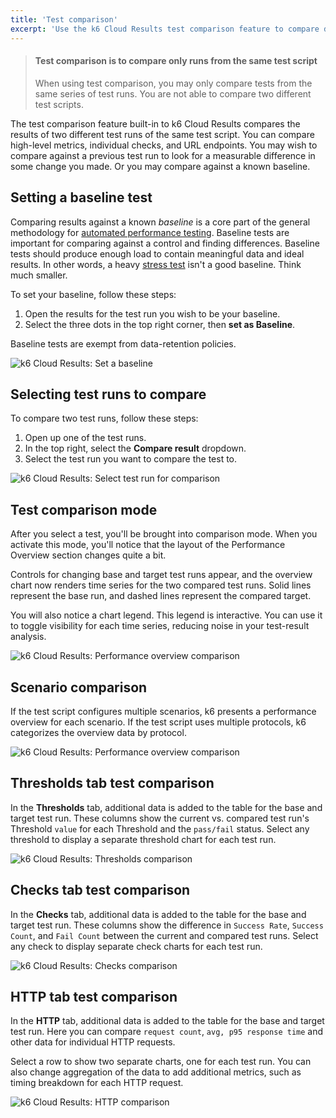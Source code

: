 ```yaml
---
title: 'Test comparison'
excerpt: 'Use the k6 Cloud Results test comparison feature to compare data across different test runs.'
---
```


<Blockquote mod="warning">

#### Test comparison is to compare only runs from the same test script

When using test comparison, you may only compare tests from the same series of test runs. You are not able to compare two different test scripts.

</Blockquote>

The test comparison feature built-in to k6 Cloud Results compares the results of two different test runs of the same test script. You can compare high-level metrics, individual checks, and URL endpoints. You may wish to compare against a previous test run to look for a measurable difference in some change you made. Or you may compare against a known baseline.

## Setting a baseline test

Comparing results against a known *baseline* is a core part of the general methodology for [automated performance testing](/testing-guides/automated-performance-testing).
Baseline tests are important for comparing against a control and finding differences.
Baseline tests should produce enough load to contain meaningful data and ideal results. In other words, a heavy [stress test](/test-types/stress-testing) isn't a good baseline. Think much smaller.

To set your baseline, follow these steps:

1. Open the results for the test run you wish to be your baseline.
2. Select the three dots in the top right corner, then **set as Baseline**.

Baseline tests are exempt from data-retention policies.

![k6 Cloud Results: Set a baseline](./images/07-Test-Comparison/set-baseline-test.png)

## Selecting test runs to compare

To compare two test runs, follow these steps:

1. Open up one of the test runs.
2. In the top right, select the **Compare result** dropdown.
3. Select the test run you want to compare the test to.

![k6 Cloud Results: Select test run for comparison](./images/07-Test-Comparison/select-test-comparison.png)

## Test comparison mode

After you select a test, you'll be brought into comparison mode. When you activate this mode, you'll notice that the layout of the Performance Overview section changes quite a bit. 

Controls for changing base and target test runs appear, and the overview chart now renders time series for the two compared test runs. Solid lines represent the base run, and dashed lines represent the compared target.

You will also notice a chart legend. This legend is interactive. You can use it to toggle visibility for each time series, reducing noise in your test-result analysis.

![k6 Cloud Results: Performance overview comparison](./images/07-Test-Comparison/comparison-mode.png)

## Scenario comparison

If the test script configures multiple scenarios, k6 presents a performance overview for each scenario. If the test script uses multiple protocols, k6 categorizes the overview data by protocol.

![k6 Cloud Results: Performance overview comparison](./images/07-Test-Comparison/scenario-comparison.png)

## Thresholds tab test comparison

In the **Thresholds** tab, additional data is added to the table for the base and target test run. These columns show the current vs. compared test run's Threshold `value` for each Threshold and the `pass/fail` status. Select any threshold to display a separate threshold chart for each test run.

![k6 Cloud Results: Thresholds comparison](./images/07-Test-Comparison/thresholds-comparison.png)

## Checks tab test comparison

In the **Checks** tab, additional data is added to the table for the base and target test run. These columns show the difference in `Success Rate`, `Success Count`, and `Fail Count` between the current and compared test runs. Select any check to display separate check charts for each test run.

![k6 Cloud Results: Checks comparison](./images/07-Test-Comparison/checks-comparison.png)

## HTTP tab test comparison

In the **HTTP** tab, additional data is added to the table for the base and target test run. Here you can compare `request count`, `avg, p95 response time` and other data for individual HTTP requests.

Select a row to show two separate charts, one for each test run. You can also change aggregation of the data to add additional metrics, such as timing breakdown for each HTTP request.

![k6 Cloud Results: HTTP comparison](./images/07-Test-Comparison/http-comparison.png)

